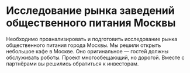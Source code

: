 # Исследование рынка заведений общественного питания Москвы
Необходимо проанализировать и подготовить исследование рынка общественного питания города Москвы. Мы решили открыть небольшое кафе в Москве. Оно оригинальное — гостей должны обслуживать роботы. Проект многообещающий, но дорогой. Вместе с партнёрами вы решились обратиться к инвесторам.

